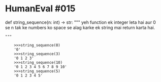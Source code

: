 # HumanEval #015
def string_sequence(n: int) -> str:
    """ 
    yeh function ek integer leta hai aur 0 se n tak ke numbers ko space se alag karke ek string mai return karta hai.

    """
```
    >>>string_sequence(0)
    '0'
    >>>string_sequence(3)
    '0 1 2 3'
    >>>string_sequence(10)
    '0 1 2 3 4 5 6 7 8 9 10'
    >>>string_sequence(5)
    '0 1 2 3 4 5'


```

